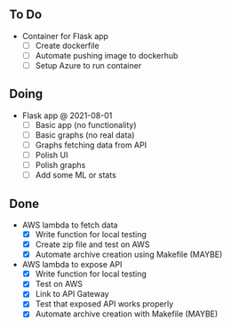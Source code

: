 ## To Do

- Container for Flask app
    * [ ] Create dockerfile
    * [ ] Automate pushing image to dockerhub
    * [ ] Setup Azure to run container

## Doing

- Flask app
    @ 2021-08-01
    * [ ] Basic app (no functionality)
    * [ ] Basic graphs (no real data)
    * [ ] Graphs fetching data from API
    * [ ] Polish UI
    * [ ] Polish graphs
    * [ ] Add some ML or stats

## Done

- AWS lambda to fetch data
    * [x] Write function for local testing
    * [x] Create zip file and test on AWS
    * [x] Automate  archive creation using Makefile (MAYBE)
- AWS lambda to expose API
    * [x] Write function for local testing
    * [x] Test on AWS
    * [x] Link to API Gateway
    * [x] Test that exposed API works properly
    * [x] Automate archive creation with Makefile (MAYBE)
